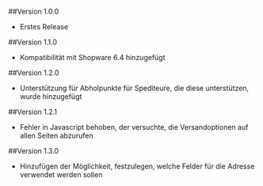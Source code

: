 ##Version 1.0.0
- Erstes Release

##Version 1.1.0
- Kompatibilität mit Shopware 6.4 hinzugefügt

##Version 1.2.0
- Unterstützung für Abholpunkte für Spediteure, die diese unterstützen, wurde hinzugefügt

##Version 1.2.1
- Fehler in Javascript behoben, der versuchte, die Versandoptionen auf allen Seiten abzurufen

##Version 1.3.0
- Hinzufügen der Möglichkeit, festzulegen, welche Felder für die Adresse verwendet werden sollen
